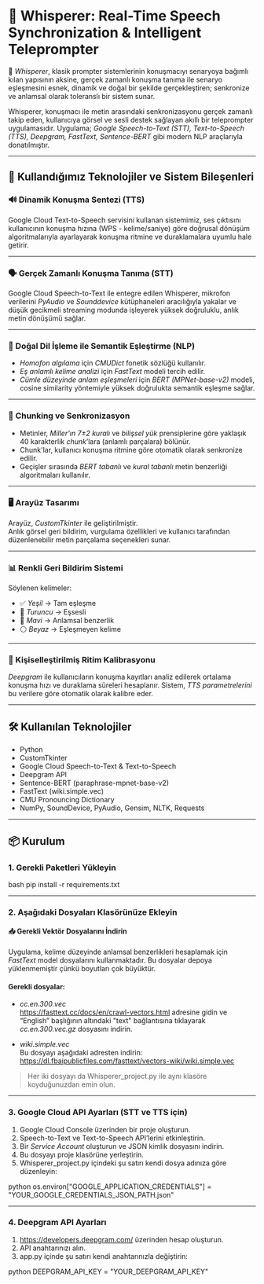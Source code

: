 # 📘 Whisperer: Real-Time Speech Synchronization & Intelligent Teleprompter

📌 *Whisperer*, klasik prompter sistemlerinin konuşmacıyı senaryoya bağımlı kılan yapısının aksine, gerçek zamanlı konuşma tanıma ile senaryo eşleşmesini esnek, dinamik ve doğal bir şekilde gerçekleştiren; senkronize ve anlamsal olarak toleranslı bir sistem sunar.

Whisperer, konuşmacı ile metin arasındaki senkronizasyonu gerçek zamanlı takip eden, kullanıcıya görsel ve sesli destek sağlayan akıllı bir teleprompter uygulamasıdır. Uygulama; *Google Speech-to-Text (STT), Text-to-Speech (TTS), Deepgram, FastText, Sentence-BERT* gibi modern NLP araçlarıyla donatılmıştır.

---

## 🧩 Kullandığımız Teknolojiler ve Sistem Bileşenleri

### 🔊 Dinamik Konuşma Sentezi (TTS)

Google Cloud Text-to-Speech servisini kullanan sistemimiz, ses çıktısını kullanıcının konuşma hızına (WPS - kelime/saniye) göre doğrusal dönüşüm algoritmalarıyla ayarlayarak konuşma ritmine ve duraklamalara uyumlu hale getirir.

---

### 🗣 Gerçek Zamanlı Konuşma Tanıma (STT)

Google Cloud Speech-to-Text ile entegre edilen Whisperer, mikrofon verilerini *PyAudio* ve *Sounddevice* kütüphaneleri aracılığıyla yakalar ve düşük gecikmeli streaming modunda işleyerek yüksek doğruluklu, anlık metin dönüşümü sağlar.

---

### 🧠 Doğal Dil İşleme ile Semantik Eşleştirme (NLP)

- *Homofon algılama* için *CMUDict* fonetik sözlüğü kullanılır.  
- *Eş anlamlı kelime analizi* için *FastText* modeli tercih edilir.  
- *Cümle düzeyinde anlam eşleşmeleri* için *BERT (MPNet-base-v2)* modeli, cosine similarity yöntemiyle yüksek doğrulukta semantik eşleşme sağlar.

---

### 🧩 Chunking ve Senkronizasyon

- Metinler, *Miller’ın 7±2 kuralı* ve *bilişsel yük* prensiplerine göre yaklaşık 40 karakterlik *chunk*’lara (anlamlı parçalara) bölünür.
- Chunk'lar, kullanıcı konuşma ritmine göre otomatik olarak senkronize edilir.
- Geçişler sırasında *BERT tabanlı* ve *kural tabanlı* metin benzerliği algoritmaları kullanılır.

---

### 🖥 Arayüz Tasarımı

Arayüz, *CustomTkinter* ile geliştirilmiştir.  
Anlık görsel geri bildirim, vurgulama özellikleri ve kullanıcı tarafından düzenlenebilir metin parçalama seçenekleri sunar.

---

### 📊 Renkli Geri Bildirim Sistemi

Söylenen kelimeler:

- ✅ *Yeşil* → Tam eşleşme  
- 🔶 *Turuncu* → Eşsesli  
- 🔵 *Mavi* → Anlamsal benzerlik  
- ⚪ *Beyaz* → Eşleşmeyen kelime  

---

### 🎵 Kişiselleştirilmiş Ritim Kalibrasyonu

*Deepgram* ile kullanıcıların konuşma kayıtları analiz edilerek ortalama konuşma hızı ve duraklama süreleri hesaplanır. Sistem, *TTS parametrelerini* bu verilere göre otomatik olarak kalibre eder.

---

## 🛠 Kullanılan Teknolojiler

- Python  
- CustomTkinter  
- Google Cloud Speech-to-Text & Text-to-Speech  
- Deepgram API  
- Sentence-BERT (paraphrase-mpnet-base-v2)  
- FastText (wiki.simple.vec)  
- CMU Pronouncing Dictionary  
- NumPy, SoundDevice, PyAudio, Gensim, NLTK, Requests  

---

## 📦 Kurulum

### 1. Gerekli Paketleri Yükleyin

bash
pip install -r requirements.txt


---

### 2. Aşağıdaki Dosyaları Klasörünüze Ekleyin

#### 📥 Gerekli Vektör Dosyalarını İndirin

Uygulama, kelime düzeyinde anlamsal benzerlikleri hesaplamak için *FastText* model dosyalarını kullanmaktadır. Bu dosyalar depoya yüklenmemiştir çünkü boyutları çok büyüktür.

#### Gerekli dosyalar:

- *cc.en.300.vec*  
  https://fasttext.cc/docs/en/crawl-vectors.html adresine gidin ve “English” başlığının altındaki "text" bağlantısına tıklayarak *cc.en.300.vec.gz* dosyasını indirin.

- *wiki.simple.vec*  
  Bu dosyayı aşağıdaki adresten indirin:  
  https://dl.fbaipublicfiles.com/fasttext/vectors-wiki/wiki.simple.vec

> Her iki dosyayı da Whisperer_project.py ile aynı klasöre koyduğunuzdan emin olun.

---

### 3. Google Cloud API Ayarları (STT ve TTS için)

1. Google Cloud Console üzerinden bir proje oluşturun.  
2. Speech-to-Text ve Text-to-Speech API’lerini etkinleştirin.  
3. Bir *Service Account* oluşturun ve JSON kimlik dosyasını indirin.  
4. Bu dosyayı proje klasörüne yerleştirin.  
5. Whisperer_project.py içindeki şu satırı kendi dosya adınıza göre düzenleyin:

python
os.environ["GOOGLE_APPLICATION_CREDENTIALS"] = "YOUR_GOOGLE_CREDENTIALS_JSON_PATH.json"


---

### 4. Deepgram API Ayarları

1. https://developers.deepgram.com/ üzerinden hesap oluşturun.  
2. API anahtarınızı alın.  
3. app.py içinde şu satırı kendi anahtarınızla değiştirin:

python
DEEPGRAM_API_KEY = "YOUR_DEEPGRAM_API_KEY"
